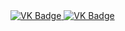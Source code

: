 <div id="badges" aling="center">
<a href= "https://vk.com/id326714385">
<img scr = "https://img.shields.io/badge/VK-blue?style=for-the-badge&logo=VK&logoColor=white" alt="VK Badge"/>
</a>
<a href= "https://mail.google.com/mail/u/0/?tab=rm&ogbl#inbox">
<img scr = "https://img.shields.io/badge/EMAIL-red?style=for-the-badge&logo=Gmail&logoColor=white" alt="VK Badge">
</a>
</div>

